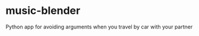 music-blender
=============

Python app for avoiding arguments when you travel by car with your partner